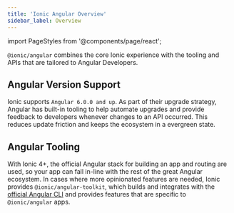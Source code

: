 ```yaml
---
title: 'Ionic Angular Overview'
sidebar_label: Overview
---
```


import PageStyles from '@components/page/react';

<head>
  <title>Ionic Angular Overview | Angular Version Support and Tooling</title>
  <meta name="description" content="@ionic/angular combines the Ionic experience with the tooling and APIs tailored to Angular Developers. Learn more about version support in our Angular Overview." />
</head>

<PageStyles>

`@ionic/angular` combines the core Ionic experience with the tooling and APIs that are tailored to Angular Developers.

## Angular Version Support

Ionic supports `Angular 6.0.0 and up`. As part of their upgrade strategy, Angular has built-in tooling to help automate upgrades and provide feedback to developers whenever changes to an API occurred. This reduces update friction and keeps the ecosystem in a evergreen state.

## Angular Tooling

With Ionic 4+, the official Angular stack for building an app and routing are used, so your app can fall in-line with the rest of the great Angular ecosystem. In cases where more opinionated features are needed, Ionic provides `@ionic/angular-toolkit`, which builds and integrates with the [official Angular CLI](https://angular.io/cli) and provides features that are specific to `@ionic/angular` apps.

</PageStyles>
